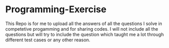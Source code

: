 # Programming-Exercise
This Repo is for me to upload all the answers of all the questions I solve in competetive progamming and for sharing codes.
I will not include all the questions but will try to include the question which taught me a lot through different test cases or any other reason.


